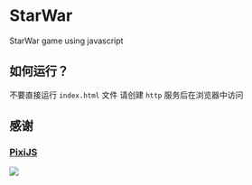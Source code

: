 # StarWar
StarWar game using javascript

## 如何运行？
不要直接运行 `index.html` 文件
请创建 `http` 服务后在浏览器中访问
## 感谢
### [PixiJS](https://pixijs.com/)
![](https://pixijs.com/images/logo.svg)
